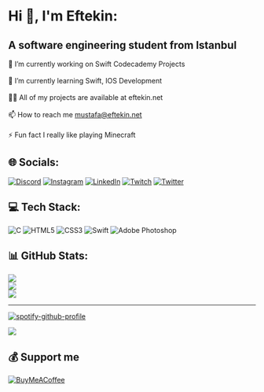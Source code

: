 # Hi 👋, I'm Eftekin:
## A software engineering student from Istanbul
🔭 I’m currently working on Swift Codecademy Projects<br><br>🌱 I’m currently learning Swift, IOS Development<br><br>👨‍💻 All of my projects are available at eftekin.net<br><br>📫 How to reach me mustafa@eftekin.net<br><br>⚡ Fun fact I really like playing Minecraft


## 🌐 Socials:
[![Discord](https://img.shields.io/badge/Discord-%237289DA.svg?style=for-the-badge&logo=discord&logoColor=white)](htttps://discord.gg/SpN6SUn9Jp) [![Instagram](https://img.shields.io/badge/Instagram-%23E4405F.svg?style=for-the-badge&logo=Instagram&logoColor=white)](https://instagram.com/eftekindev) [![LinkedIn](https://img.shields.io/badge/LinkedIn-%230077B5.svg?style=for-the-badge&logo=linkedin&logoColor=white)](https://linkedin.com/in/eftekin) [![Twitch](https://img.shields.io/badge/Twitch-%239146FF.svg?style=for-the-badge&logo=Twitch&logoColor=white)](https://twitch.tv/meftekin) [![Twitter](https://img.shields.io/badge/Twitter-%231DA1F2.svg?style=for-the-badge&logo=Twitter&logoColor=white)](https://twitter.com/efmacin) 

## 💻 Tech Stack:
![C](https://img.shields.io/badge/c-%2300599C.svg?style=for-the-badge&logo=c&logoColor=white) ![HTML5](https://img.shields.io/badge/html5-%23E34F26.svg?style=for-the-badge&logo=html5&logoColor=white) ![CSS3](https://img.shields.io/badge/css3-%231572B6.svg?style=for-the-badge&logo=css3&logoColor=white) ![Swift](https://img.shields.io/badge/swift-F54A2A?style=for-the-badge&logo=swift&logoColor=white) ![Adobe Photoshop](https://img.shields.io/badge/adobephotoshop-%2331A8FF.svg?style=for-the-badge&logo=adobephotoshop&logoColor=white)

## 📊 GitHub Stats:
![](https://github-readme-stats.vercel.app/api?username=Eftekin&theme=swift&hide_border=true&include_all_commits=true&count_private=false)<br/>
![](https://github-readme-streak-stats.herokuapp.com/?user=Eftekin&theme=swift&hide_border=true)<br/>
![](https://github-readme-stats.vercel.app/api/top-langs/?username=Eftekin&theme=swift&hide_border=true&include_all_commits=true&count_private=false&layout=compact)

---
[![spotify-github-profile](https://spotify-github-profile.vercel.app/api/view?uid=11152987746&cover_image=true&theme=default&bar_color=000000&bar_color_cover=true)](https://spotify-github-profile.vercel.app/api/view?uid=11152987746&redirect=true)

[![](https://visitcount.itsvg.in/api?id=Eftekin&icon=0&color=12)](https://visitcount.itsvg.in)

  ## 💰 Support me
  [![BuyMeACoffee](https://img.shields.io/badge/Buy%20Me%20a%20Coffee-ffdd00?style=for-the-badge&logo=buy-me-a-coffee&logoColor=black)](https://buymeacoffee.com/eftekin) 

  
